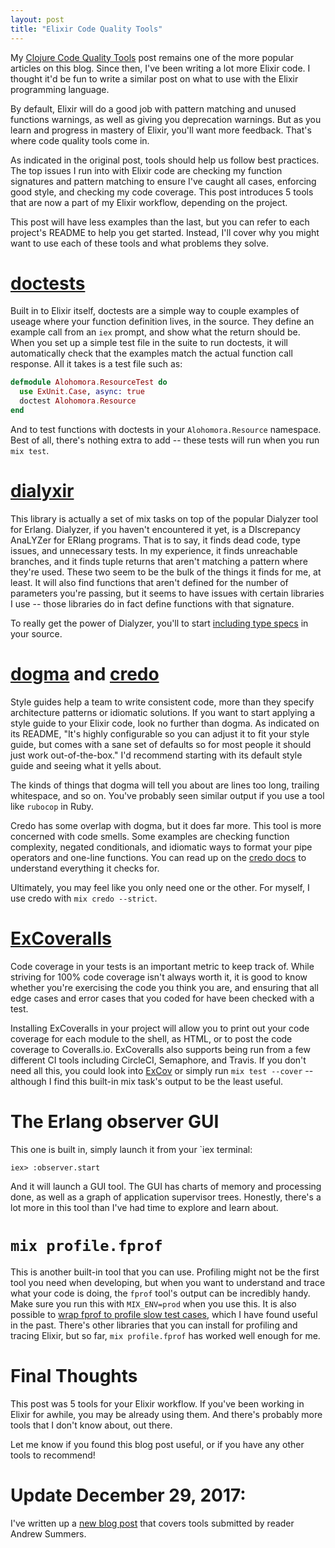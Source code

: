 ```yaml
---
layout: post
title: "Elixir Code Quality Tools"
---
```


My [Clojure Code Quality Tools](/blog/2014/09/15/clojure-code-quality-tools/) post remains one of the more popular articles on this blog. Since then, I've been writing a lot more Elixir code. I thought it'd be fun to write a similar post on what to use with the Elixir programming language.

By default, Elixir will do a good job with pattern matching and unused functions warnings, as well as giving you deprecation warnings. But as you learn and progress in mastery of Elixir, you'll want more feedback. That's where code quality tools come in.

As indicated in the original post, tools should help us follow best practices. The top issues I run into with Elixir code are checking my function signatures and pattern matching to ensure I've caught all cases, enforcing good style, and checking my code coverage. This post introduces 5 tools that are now a part of my Elixir workflow, depending on the project.

This post will have less examples than the last, but you can refer to each project's README to help you get started. Instead, I'll cover why you might want to use each of these tools and what problems they solve.

# [doctests](http://elixir-lang.org/getting-started/mix-otp/docs-tests-and-with.html#doctests)

Built in to Elixir itself, doctests are a simple way to couple examples of useage where your function definition lives, in the source. They define an example call from an `iex` prompt, and show what the return should be. When you set up a simple test file in the suite to run doctests, it will automatically check that the examples match the actual function call response. All it takes is a test file such as:

```elixir
defmodule Alohomora.ResourceTest do
  use ExUnit.Case, async: true
  doctest Alohomora.Resource
end
```

And to test functions with doctests in your `Alohomora.Resource` namespace. Best of all, there's nothing extra to add -- these tests will run when you run `mix test`.

# [dialyxir](https://github.com/jeremyjh/dialyxir)

This library is actually a set of mix tasks on top of the popular Dialyzer tool for Erlang. Dialyzer, if you haven't encountered it yet, is a DIscrepancy AnaLYZer for ERlang programs. That is to say, it finds dead code, type issues, and unnecessary tests. In my experience, it finds unreachable branches, and it finds tuple returns that aren't matching a pattern where they're used. These two seem to be the bulk of the things it finds for me, at least. It will also find functions that aren't defined for the number of parameters you're passing, but it seems to have issues with certain libraries I use -- those libraries do in fact define functions with that signature.

To really get the power of Dialyzer, you'll to start [including type specs](https://hexdocs.pm/elixir/typespecs.html) in your source.

# [dogma](https://github.com/lpil/dogma) and [credo](https://github.com/rrrene/credo)

Style guides help a team to write consistent code, more than they specify architecture patterns or idiomatic solutions. If you want to start applying a style guide to your Elixir code, look no further than dogma. As indicated on its README, "It's highly configurable so you can adjust it to fit your style guide, but comes with a sane set of defaults so for most people it should just work out-of-the-box." I'd recommend starting with its default style guide and seeing what it yells about.

The kinds of things that dogma will tell you about are lines too long, trailing whitespace, and so on. You've probably seen similar output if you use a tool like `rubocop` in Ruby.

Credo has some overlap with dogma, but it does far more. This tool is more concerned with code smells. Some examples are checking function complexity, negated conditionals, and idiomatic ways to format your pipe operators and one-line functions. You can read up on the [credo docs](https://github.com/rrrene/elixir-style-guide) to understand everything it checks for.

Ultimately, you may feel like you only need one or the other. For myself, I use credo with `mix credo --strict`.

# [ExCoveralls](https://github.com/parroty/excoveralls)

Code coverage in your tests is an important metric to keep track of. While striving for 100% code coverage isn't always worth it, it is good to know whether you're exercising the code you think you are, and ensuring that all edge cases and error cases that you coded for have been checked with a test.

Installing ExCoveralls in your project will allow you to print out your code coverage for each module to the shell, as HTML, or to post the code coverage to Coveralls.io. ExCoveralls also supports being run from a few different CI tools including CircleCI, Semaphore, and Travis. If you don't need all this, you could look into [ExCov](https://github.com/mrinalwadhwa/excov) or simply run `mix test --cover` -- although I find this built-in mix task's output to be the least useful.

# The Erlang observer GUI

This one is built in, simply launch it from your `iex terminal:

```
iex> :observer.start
```

And it will launch a GUI tool. The GUI has charts of memory and processing done, as well as a graph of application supervisor trees. Honestly, there's a lot more in this tool than I've had time to explore and learn about.

# `mix profile.fprof`

This is another built-in tool that you can use. Profiling might not be the first tool you need when developing, but when you want to understand and trace what your code is doing, the `fprof` tool's output can be incredibly handy. Make sure you run this with `MIX_ENV=prod` when you use this. It is also possible to [wrap fprof to profile slow test cases](https://selfamusementpark.com/profiling-a-slow-elixir-test), which I have found useful in the past. There's other libraries that you can install for profiling and tracing Elixir, but so far, `mix profile.fprof` has worked well enough for me.

# Final Thoughts

This post was 5 tools for your Elixir workflow. If you've been working in Elixir for awhile, you may be already using them. And there's probably more tools that I don't know about, out there.

Let me know if you found this blog post useful, or if you have any other tools to recommend!

# Update December 29, 2017:

I've written up a [new blog post](/2017/12/29/more-elixir-code-quality-tools/) that covers tools submitted by reader Andrew Summers.
